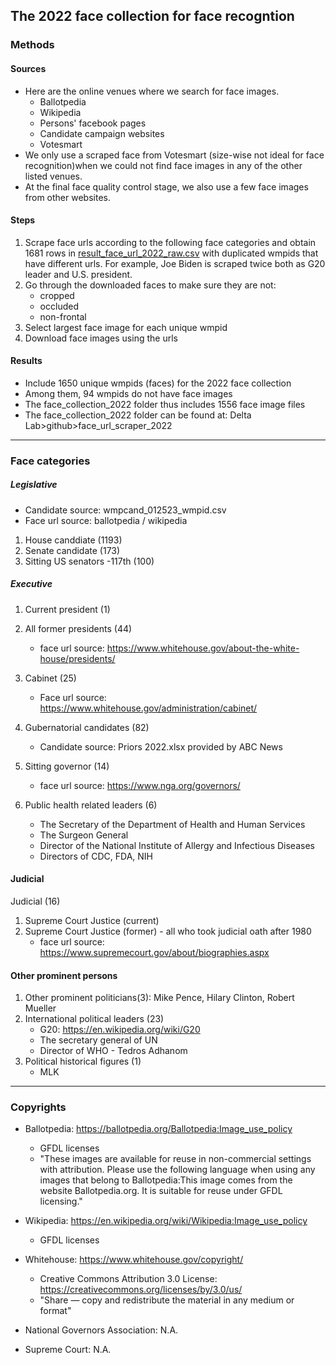 ## The 2022 face collection for face recogntion

### Methods

#### Sources
- Here are the online venues where we search for face images.  
    - Ballotpedia 
    - Wikipedia
    - Persons' facebook pages
    - Candidate campaign websites
    - Votesmart
- We only use a scraped face from Votesmart (size-wise not ideal for face recognition)when we could not find face images in any of the other listed venues. 
- At the final face quality control stage, we also use a few face images from other websites.


#### Steps
1. Scrape face urls according to the following face categories and obtain 1681 rows in [result_face_url_2022_raw.csv](https://github.com/Wesleyan-Media-Project/face_url_scraper_2022/blob/main/result_face_url_2022.csv) with duplicated wmpids that have different urls. For example, Joe Biden is scraped twice both as G20 leader and U.S. president.
2. Go through the downloaded faces to make sure they are not:
    - cropped
    - occluded
    - non-frontal
3. Select largest face image for each unique wmpid
4. Download face images using the urls 

#### Results
- Include 1650 unique wmpids (faces) for the 2022 face collection
- Among them, 94 wmpids do not have face images
- The face_collection_2022 folder thus includes 1556 face image files
- The face_collection_2022 folder can be found at: Delta Lab>github>face_url_scraper_2022

-------------------------------------------

### Face categories

##### Legislative
- Candidate source: wmpcand_012523_wmpid.csv
- Face url source: ballotpedia / wikipedia

1. House canddiate (1193)
2. Senate candidate (173) 
3. Sitting US senators -117th (100)

##### Executive
1. Current president (1)

2. All former presidents (44)
    - face url source: https://www.whitehouse.gov/about-the-white-house/presidents/
    
3. Cabinet (25) 
    - Face url source: https://www.whitehouse.gov/administration/cabinet/
    
4. Gubernatorial candidates (82)
    - Candidate source: Priors 2022.xlsx provided by ABC News

5. Sitting governor (14)
    - face url source: https://www.nga.org/governors/
    
6. Public health related leaders (6)
    - The Secretary of the Department of Health and Human Services
    - The Surgeon General
    - Director of the National Institute of Allergy and Infectious Diseases
    - Directors of CDC, FDA, NIH

#### Judicial
Judicial (16)
1. Supreme Court Justice (current)
2. Supreme Court Justice (former) - all who took judicial oath after 1980
    - face url source: https://www.supremecourt.gov/about/biographies.aspx

#### Other prominent persons
1. Other prominent politicians(3): Mike Pence, Hilary Clinton, Robert Mueller
2. International political leaders (23)
    - G20: https://en.wikipedia.org/wiki/G20
    - The secretary general of UN
    - Director of WHO - Tedros Adhanom
3. Political historical figures (1)
    - MLK

-------------------------------------------

### Copyrights
- Ballotpedia: https://ballotpedia.org/Ballotpedia:Image_use_policy
    - GFDL licenses
    - "These images are available for reuse in non-commercial settings with attribution. Please use the following language when using any images that belong to Ballotpedia:This image comes from the website Ballotpedia.org. It is suitable for reuse under GFDL licensing."
    
- Wikipedia: https://en.wikipedia.org/wiki/Wikipedia:Image_use_policy
    - GFDL licenses
- Whitehouse: https://www.whitehouse.gov/copyright/
    - Creative Commons Attribution 3.0 License: https://creativecommons.org/licenses/by/3.0/us/
    - "Share — copy and redistribute the material in any medium or format"
- National Governors Association: N.A.
- Supreme Court: N.A.


